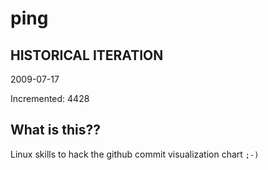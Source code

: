 # ping

## HISTORICAL ITERATION
2009-07-17

Incremented: 4428

## What is this?? 
Linux skills to hack the github commit visualization chart `;-)`
